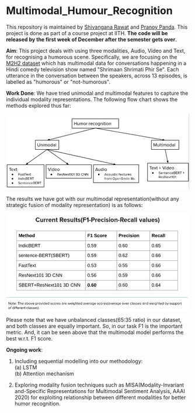 # Multimodal_Humour_Recognition
This repository is maintained by [Shivangana Rawat](https://www.linkedin.com/in/shivangana-rawat-b12254124/) and [Pranoy Panda](https://sites.google.com/view/pranoy-panda/). This project is done as part of a course project at IITH. **The code will be released by the first week of December after the semester gets over**.

**Aim**: This project deals with using three modalities, Audio, Video and Text, for recognising a humorous scene. Specifically, we are focusing on the [M2H2 dataset](https://arxiv.org/abs/2108.01260) which has multimodal data for conversations happening in a Hindi comedy television show named "Shrimaan Shrimati Phir Se". Each utterance in the conversation between the speakers, across 13 episodes, is labelled as "humorous" or "not-humorous".   

**Work Done**: We have tried unimodal and multimodal features to capture the individual modality representations. The following flow chart shows the methods explored thus far:

<img src="/images/Flowchart.png" alt="flowchart" width="700"/>

The results we have got with our multimodal representation(without any strategic fusion of modality representation) is as follows:

<img src="/images/results.png" alt="results" width="500" >

Please note that we have unbalanced classes(65:35 ratio) in our dataset, and both classes are equally important. So, in our task F1 is the important metric. And, it can be seen above that the multimodal model performs the best w.r.t. F1 score.

**Ongoing work**:

1. Including sequential modelling into our methodology: </br>
(a) LSTM </br>
(b) Attention mechanism </br>

2. Exploring modality fusion techniques such as MISA(Modality-Invariant and-Specific Representations for Multimodal Sentiment Analysis, AAAI 2020) for exploiting relationship between different modalities for better humor recognition.
